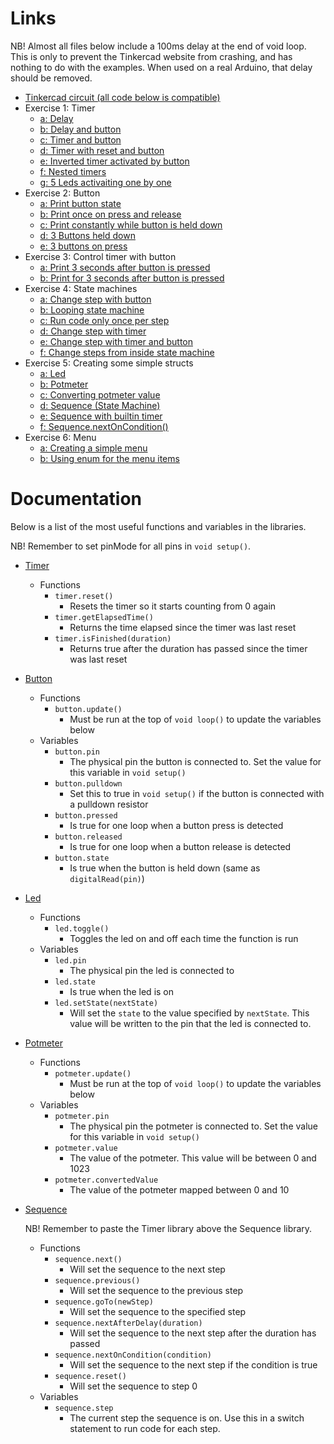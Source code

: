 # Links
NB! Almost all files below include a 100ms delay at the end of void loop. This is only to prevent the Tinkercad website from crashing, and has nothing to do with the examples. When used on a real Arduino, that delay should be removed.

- [Tinkercad circuit (all code below is compatible)](https://www.tinkercad.com/things/b48GpZnqZP3)
- Exercise 1: Timer
    - [a: Delay](./Exercises/1a/1a.ino)
    - [b: Delay and button](./Exercises/1b/1b.ino)
    - [c: Timer and button](./Exercises/1c/1c.ino)
    - [d: Timer with reset and button](./Exercises/1d/1d.ino)
    - [e: Inverted timer activated by button](./Exercises/1e/1e.ino)
    - [f: Nested timers](./Exercises/1f/1f.ino)
    - [g: 5 Leds activaiting one by one](./Exercises/1g/1g.ino)
- Exercise 2: Button
    - [a: Print button state](./Exercises/2a/2a.ino)
    - [b: Print once on press and release](./Exercises/2b/2b.ino)
    - [c: Print constantly while button is held down](./Exercises/2c/2c.ino)
    - [d: 3 Buttons held down](./Exercises/2d/2d.ino)
    - [e: 3 buttons on press](./Exercises/2e/2e.ino)
- Exercise 3: Control timer with button
    - [a: Print 3 seconds after button is pressed](./Exercises/3a/3a.ino)
    - [b: Print for 3 seconds after button is pressed](./Exercises/3b/3b.ino)
- Exercise 4: State machines
    - [a: Change step with button](./Exercises/4a/4a.ino)
    - [b: Looping state machine](./Exercises/4b/4b.ino)
    - [c: Run code only once per step](./Exercises/4c/4c.ino)
    - [d: Change step with timer](./Exercises/4d/4d.ino)
    - [e: Change step with timer and button](./Exercises/4e/4e.ino)
    - [f: Change steps from inside state machine](./Exercises/4f/4f.ino)
- Exercise 5: Creating some simple structs
    - [a: Led](./Exercises/5a/5a.ino)
    - [b: Potmeter](./Exercises/5b/5b.ino)
    - [c: Converting potmeter value](./Exercises/5c/5c.ino)
    - [d: Sequence (State Machine)](./Exercises/5d/5d.ino)
    - [e: Sequence with builtin timer](./Exercises/5e/5e.ino)
    - [f: Sequence.nextOnCondition()](./Exercises/5f/5f.ino)
- Exercise 6: Menu
    - [a: Creating a simple menu](./Exercises/6a/6a.ino)
    - [b: Using enum for the menu items](./Exercises/6b/6b.ino)

# Documentation
Below is a list of the most useful functions and variables in the libraries.

NB! Remember to set pinMode for all pins in ```void setup()```.

- [Timer](./Libraries/Timer/Timer.ino)
    - Functions
        - ```timer.reset()```
            - Resets the timer so it starts counting from 0 again
        - ```timer.getElapsedTime()```
            - Returns the time elapsed since the timer was last reset
        - ```timer.isFinished(duration)```
            - Returns true after the duration has passed since the timer was last reset
- [Button](./Libraries/Button/Button.ino)
    - Functions
        - ```button.update()```
            - Must be run at the top of ```void loop()``` to update the variables below
    - Variables
        - ```button.pin```
            - The physical pin the button is connected to. Set the value for this variable in ```void setup()```
        - ```button.pulldown```
            - Set this to true in ```void setup()``` if the button is connected with a pulldown resistor
        - ```button.pressed```
            - Is true for one loop when a button press is detected
        - ```button.released```
            - Is true for one loop when a button release is detected
        - ```button.state```
            - Is true when the button is held down (same as ```digitalRead(pin)```)
- [Led](./Libraries/Led/Led.ino)
    - Functions
        - ```led.toggle()```
            - Toggles the led on and off each time the function is run
    - Variables
        - ```led.pin```
            - The physical pin the led is connected to
        - ```led.state```
            - Is true when the led is on
        - ```led.setState(nextState)```
            - Will set the ```state``` to the value specified by ```nextState```. This value will be written to the pin that the led is connected to.
- [Potmeter](./Libraries/Potmeter/Potmeter.ino)
    - Functions
        - ```potmeter.update()```
            - Must be run at the top of ```void loop()``` to update the variables below
    - Variables
        - ```potmeter.pin```
            - The physical pin the potmeter is connected to. Set the value for this variable in ```void setup()```
        - ```potmeter.value```
            - The value of the potmeter. 
        This value will be between 0 and 1023
        - ```potmeter.convertedValue```
            - The value of the potmeter mapped between 0 and 10
- [Sequence](./Libraries/Sequence/Sequence.ino)
    
    NB! Remember to paste the Timer library above the Sequence library.
    - Functions
        - ```sequence.next()```
            - Will set the sequence to the next step
        - ```sequence.previous()```
            - Will set the sequence to the previous step
        - ```sequence.goTo(newStep)```
            - Will set the sequence to the specified step
        - ```sequence.nextAfterDelay(duration)```
            - Will set the sequence to the next step after the duration has passed
        - ```sequence.nextOnCondition(condition)```
            - Will set the sequence to the next step if the condition is true
        - ```sequence.reset()```
            - Will set the sequence to step 0
    - Variables
        - ```sequence.step```
            - The current step the sequence is on. Use this in a switch statement to run code for each step.